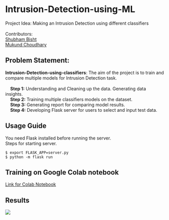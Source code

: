 # Intrusion-Detection-using-ML
Project Idea: Making an Intrusion Detection using different classifiers<br/><br/>
Contributors:<br/>
[Shubham Bisht](https://github.com/shubham99bisht)<br/>
[Mukund Choudhary](https://github.com/mukund126)

## **Problem Statement:** <br/>
**Intrusion-Detection-using-classifiers**: The aim of the project is to train and compare multiple models for Intrusion Detection task.
<br/><br/>
&nbsp;  &nbsp;  **Step 1:** Understanding and Cleaning up the data. Generating data insights.<br/>
&nbsp;  &nbsp;  **Step 2:** Training multiple classifiers models on the dataset.<br/>
&nbsp;  &nbsp;  **Step 3:** Generating report for comparing model results.<br/>
&nbsp;  &nbsp;  **Step 4:** Developing Flask server for users to select and input test data.

## Usage Guide
You need Flask installed before running the server.<br/>
Steps for starting server.
```
$ export FLASK_APP=server.py
$ python -m flask run
```

## Training on Google Colab notebook
<a href="https://colab.research.google.com/drive/1O0rBG9NioSwe00qnReJky_nSLeRDb9W0" target="_blank">Link for Colab Notebook</a>

## Results

![](./Media/IDS_demo.gif)

